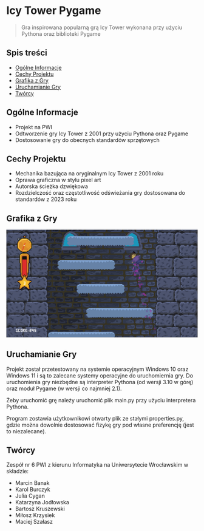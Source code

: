 # Icy Tower Pygame
> Gra inspirowana popularną grą Icy Tower wykonana przy użyciu Pythona oraz biblioteki Pygame
## Spis treści
* [Ogólne Informacje](#ogólne-informacje)
* [Cechy Projektu](#cechy-projektu)
* [Grafika z Gry](#grafika-z-gry)
* [Uruchamianie Gry](#uruchamianie-gry)
* [Twórcy](#twórcy)


## Ogólne Informacje
- Projekt na PWI
- Odtworzenie gry Icy Tower z 2001 przy użyciu Pythona oraz Pygame
- Dostosowanie gry do obecnych standardów sprzętowych


## Cechy Projektu
- Mechanika bazująca na oryginalnym Icy Tower z 2001 roku
- Oprawa graficzna w stylu pixel art
- Autorska ścieżka dzwiękowa
- Rozdzielczość oraz częstotliwość odświeżania gry dostosowana do standardów z 2023 roku


## Grafika z Gry
![Example screenshot](./screenshot.png)


## Uruchamianie Gry
Projekt został przetestowany na systemie operacyjnym Windows 10 oraz Windows 11 i są to zalecane systemy operacyjne do uruchomiernia gry.
Do uruchomienia gry niezbędne są interpreter Pythona (od wersji 3.10 w górę) oraz moduł Pygame (w wersji co najmniej 2.1).

Żeby uruchomić grę należy uruchomić plik main.py przy użyciu interpretera Pythona.

Program zostawia użytkownikowi otwarty plik ze stałymi properties.py, gdzie można dowolnie dostosować fizykę gry pod własne preferencję (jest to niezalecane).


## Twórcy
Zespół nr 6 PWI z kierunu Informatyka na Uniwersytecie Wrocławskim w składzie:
- Marcin Banak
- Karol Burczyk
- Julia Cygan
- Katarzyna Jodłowska
- Bartosz Kruszewski
- Miłosz Krzysiek
- Maciej Szałasz
